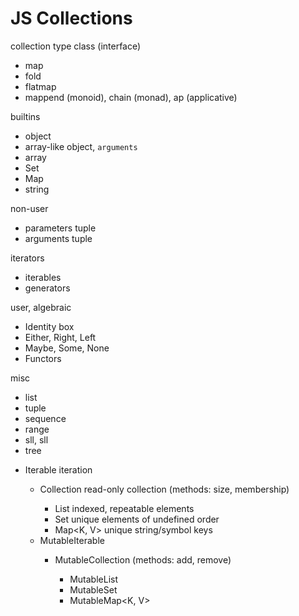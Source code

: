 # JS Collections

collection type class (interface)
- map
- fold
- flatmap
- mappend (monoid), chain (monad), ap (applicative)


builtins
- object
- array-like object, `arguments`
- array
- Set
- Map
- string

non-user
- parameters tuple
- arguments tuple

iterators
- iterables
- generators

user, algebraic
- Identity box
- Either, Right, Left
- Maybe, Some, None
- Functors

misc
- list
- tuple
- sequence
- range
- sll, sll
- tree


* Iterable<T>             iteration
  * Collection<T>           read-only collection (methods: size, membership)
    - List<T>                 indexed, repeatable elements
    - Set<T>                  unique elements of undefined order
    - Map<K, V>               unique string/symbol keys
  * MutableIterable<T>
    * MutableCollection<T>    (methods: add, remove)
      - MutableList<T>
      - MutableSet<T>
      - MutableMap<K, V>
